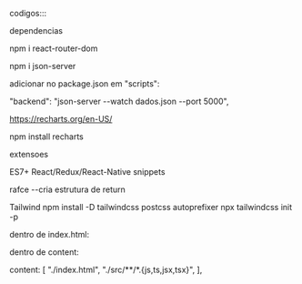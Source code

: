 codigos:::

dependencias

npm i react-router-dom

npm i json-server

adicionar no package.json em "scripts":

"backend": "json-server --watch dados.json --port 5000",


https://recharts.org/en-US/

npm install recharts

extensoes

ES7+ React/Redux/React-Native snippets

rafce --cria estrutura de return


Tailwind
 npm install -D tailwindcss postcss autoprefixer
 npx tailwindcss init -p

 dentro de index.html:

 <script src="https://cdn.tailwindcss.com"></script>
 
 dentro de content:

   content: [
    "./index.html",
    "./src/**/*.{js,ts,jsx,tsx}",
  ],